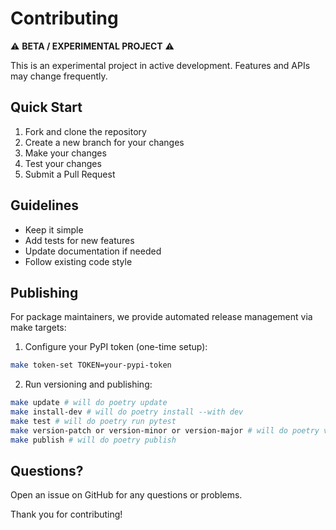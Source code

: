 # Contributing

⚠️ **BETA / EXPERIMENTAL PROJECT** ⚠️

This is an experimental project in active development. Features and APIs may change frequently.

## Quick Start

1. Fork and clone the repository
2. Create a new branch for your changes
3. Make your changes
4. Test your changes
5. Submit a Pull Request

## Guidelines

- Keep it simple
- Add tests for new features
- Update documentation if needed
- Follow existing code style

## Publishing

For package maintainers, we provide automated release management via make targets:

1. Configure your PyPI token (one-time setup):
```bash
make token-set TOKEN=your-pypi-token
```

2. Run versioning and publishing:
```bash
make update # will do poetry update
make install-dev # will do poetry install --with dev
make test # will do poetry run pytest
make version-patch or version-minor or version-major # will do poetry version patch/minor/major
make publish # will do poetry publish
```

## Questions?

Open an issue on GitHub for any questions or problems.

Thank you for contributing!